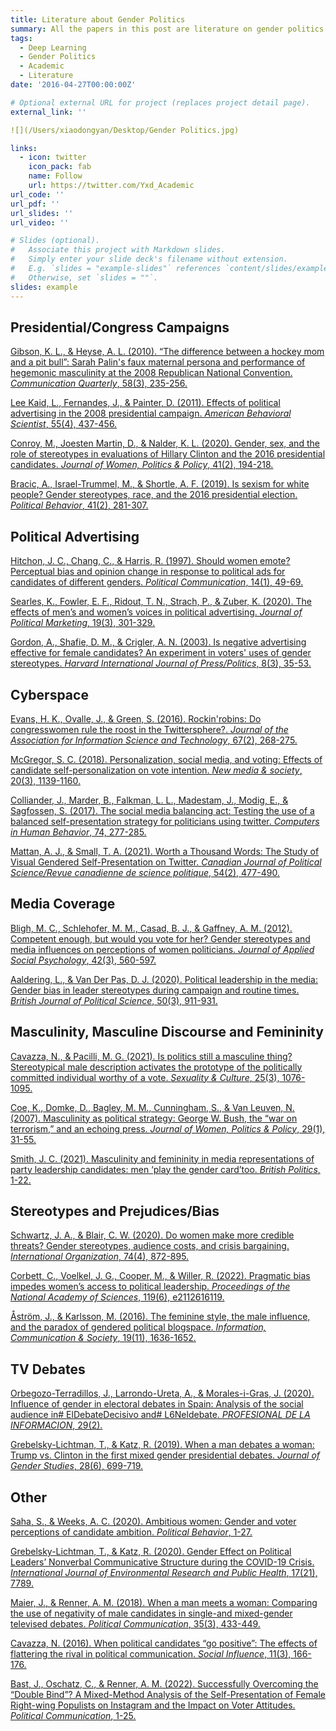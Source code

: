 ```yaml
---
title: Literature about Gender Politics
summary: All the papers in this post are literature on gender politics that I have searched, and I will refine my reading by category in the near future and link to and update my reading notes and valuable assertions in this article for use in my future literature review of the study.
tags:
  - Deep Learning
  - Gender Politics
  - Academic
  - Literature
date: '2016-04-27T00:00:00Z'

# Optional external URL for project (replaces project detail page).
external_link: ''

![](/Users/xiaodongyan/Desktop/Gender Politics.jpg)

links:
  - icon: twitter
    icon_pack: fab
    name: Follow
    url: https://twitter.com/Yxd_Academic
url_code: ''
url_pdf: ''
url_slides: ''
url_video: ''

# Slides (optional).
#   Associate this project with Markdown slides.
#   Simply enter your slide deck's filename without extension.
#   E.g. `slides = "example-slides"` references `content/slides/example-slides.md`.
#   Otherwise, set `slides = ""`.
slides: example
---
```


## Presidential/Congress Campaigns

[Gibson, K. L., & Heyse, A. L. (2010). “The difference between a hockey mom and a pit bull”: Sarah Palin's faux maternal persona and performance of hegemonic masculinity at the 2008 Republican National Convention. *Communication Quarterly*, 58(3), 235-256.](https://www.tandfonline.com/doi/abs/10.1080/01463373.2010.503151)

[Lee Kaid, L., Fernandes, J., & Painter, D. (2011). Effects of political advertising in the 2008 presidential campaign. *American Behavioral Scientist*, 55(4), 437-456.](https://journals.sagepub.com/doi/abs/10.1177/0002764211398071)

[Conroy, M., Joesten Martin, D., & Nalder, K. L. (2020). Gender, sex, and the role of stereotypes in evaluations of Hillary Clinton and the 2016 presidential candidates. *Journal of Women, Politics & Policy*, 41(2), 194-218.](https://www.tandfonline.com/doi/abs/10.1080/1554477X.2020.1731280)

[Bracic, A., Israel-Trummel, M., & Shortle, A. F. (2019). Is sexism for white people? Gender stereotypes, race, and the 2016 presidential election. *Political Behavior*, 41(2), 281-307.](https://idp.springer.com/authorize/casa)

## Political Advertising

[Hitchon, J. C., Chang, C., & Harris, R. (1997). Should women emote? Perceptual bias and opinion change in response to political ads for candidates of different genders. *Political Communication*, 14(1), 49-69.](https://www.tandfonline.com/doi/abs/10.1080/105846097199533)

[Searles, K., Fowler, E. F., Ridout, T. N., Strach, P., & Zuber, K. (2020). The effects of men’s and women’s voices in political advertising. *Journal of Political Marketing*, 19(3), 301-329.](https://www.tandfonline.com/doi/abs/10.1080/15377857.2017.1330723)

[Gordon, A., Shafie, D. M., & Crigler, A. N. (2003). Is negative advertising effective for female candidates? An experiment in voters' uses of gender stereotypes. *Harvard International Journal of Press/Politics*, 8(3), 35-53.](https://journals.sagepub.com/doi/abs/10.1177/1081180X03008003003)

## Cyberspace

[Evans, H. K., Ovalle, J., & Green, S. (2016). Rockin'robins: Do congresswomen rule the roost in the Twittersphere?. *Journal of the Association for Information Science and Technology*, 67(2), 268-275.](https://asistdl.onlinelibrary.wiley.com/doi/abs/10.1002/asi.23383)

[McGregor, S. C. (2018). Personalization, social media, and voting: Effects of candidate self-personalization on vote intention. *New media & society*, 20(3), 1139-1160.](https://journals.sagepub.com/doi/abs/10.1177/1461444816686103)

[Colliander, J., Marder, B., Falkman, L. L., Madestam, J., Modig, E., & Sagfossen, S. (2017). The social media balancing act: Testing the use of a balanced self-presentation strategy for politicians using twitter. *Computers in Human Behavior*, 74, 277-285.](https://www.sciencedirect.com/science/article/pii/S0747563217302844)

[Mattan, A. J., & Small, T. A. (2021). Worth a Thousand Words: The Study of Visual Gendered Self-Presentation on Twitter. *Canadian Journal of Political Science/Revue canadienne de science politique*, 54(2), 477-490.](https://www.cambridge.org/core/journals/canadian-journal-of-political-science-revue-canadienne-de-science-politique/article/worth-a-thousand-words-the-study-of-visual-gendered-selfpresentation-on-twitter/DCB5393AB04E1DB3D4DB1A897F578384)

## Media Coverage

[Bligh, M. C., Schlehofer, M. M., Casad, B. J., & Gaffney, A. M. (2012). Competent enough, but would you vote for her? Gender stereotypes and media influences on perceptions of women politicians. *Journal of Applied Social Psychology*, 42(3), 560-597.](https://onlinelibrary.wiley.com/doi/full/10.1111/j.1559-1816.2011.00781.x)

[Aaldering, L., & Van Der Pas, D. J. (2020). Political leadership in the media: Gender bias in leader stereotypes during campaign and routine times. *British Journal of Political Science*, 50(3), 911-931.](https://www.cambridge.org/core/journals/british-journal-of-political-science/article/political-leadership-in-the-media-gender-bias-in-leader-stereotypes-during-campaign-and-routine-times/B197672D2B8A6BCB0A65920396151699)

## Masculinity, Masculine Discourse and Femininity

[Cavazza, N., & Pacilli, M. G. (2021). Is politics still a masculine thing? Stereotypical male description activates the prototype of the politically committed individual worthy of a vote. *Sexuality & Culture*, 25(3), 1076-1095.](https://link.springer.com/article/10.1007/s12119-020-09810-9)

[Coe, K., Domke, D., Bagley, M. M., Cunningham, S., & Van Leuven, N. (2007). Masculinity as political strategy: George W. Bush, the “war on terrorism,” and an echoing press. *Journal of Women, Politics & Policy*, 29(1), 31-55.](https://www.tandfonline.com/doi/abs/10.1300/J501v29n01_03)

[Smith, J. C. (2021). Masculinity and femininity in media representations of party leadership candidates: men ‘play the gender card’too. *British Politics*, 1-22.](https://link.springer.com/article/10.1057/s41293-021-00172-w)

## Stereotypes and Prejudices/Bias

[Schwartz, J. A., & Blair, C. W. (2020). Do women make more credible threats? Gender stereotypes, audience costs, and crisis bargaining. *International Organization*, 74(4), 872-895.](https://www.cambridge.org/core/journals/international-organization/article/do-women-make-more-credible-threats-gender-stereotypes-audience-costs-and-crisis-bargaining/C9CD73BBADA998376C1AD9C4E009600E)

[Corbett, C., Voelkel, J. G., Cooper, M., & Willer, R. (2022). Pragmatic bias impedes women’s access to political leadership. *Proceedings of the National Academy of Sciences*, 119(6), e2112616119.](https://www.pnas.org/doi/abs/10.1073/pnas.2112616119)

[Åström, J., & Karlsson, M. (2016). The feminine style, the male influence, and the paradox of gendered political blogspace. *Information, Communication & Society*, 19(11), 1636-1652.](https://www.tandfonline.com/doi/abs/10.1080/1369118X.2016.1154088)

## TV Debates

[Orbegozo-Terradillos, J., Larrondo-Ureta, A., & Morales-i-Gras, J. (2020). Influence of gender in electoral debates in Spain: Analysis of the social audience in# ElDebateDecisivo and# L6Neldebate. *PROFESIONAL DE LA INFORMACION*, 29(2).](https://revista.profesionaldelainformacion.com/index.php/EPI/article/view/epi.2020.mar.09)

[Grebelsky-Lichtman, T., & Katz, R. (2019). When a man debates a woman: Trump vs. Clinton in the first mixed gender presidential debates. *Journal of Gender Studies*, 28(6), 699-719.](https://www.tandfonline.com/doi/abs/10.1080/09589236.2019.1566890)

## Other

[Saha, S., & Weeks, A. C. (2020). Ambitious women: Gender and voter perceptions of candidate ambition. *Political Behavior*, 1-27.](https://idp.springer.com/authorize/casa)

[Grebelsky-Lichtman, T., & Katz, R. (2020). Gender Effect on Political Leaders’ Nonverbal Communicative Structure during the COVID-19 Crisis. *International Journal of Environmental Research and Public Health*, 17(21), 7789.](https://www.mdpi.com/868266)

[Maier, J., & Renner, A. M. (2018). When a man meets a woman: Comparing the use of negativity of male candidates in single-and mixed-gender televised debates. *Political Communication*, 35(3), 433-449.](https://www.tandfonline.com/doi/abs/10.1080/10584609.2017.1411998)

[Cavazza, N. (2016). When political candidates “go positive”: The effects of flattering the rival in political communication. *Social Influence*, 11(3), 166-176.](https://www.tandfonline.com/doi/abs/10.1080/15534510.2016.1206962)

[Bast, J., Oschatz, C., & Renner, A. M. (2022). Successfully Overcoming the “Double Bind”? A Mixed-Method Analysis of the Self-Presentation of Female Right-wing Populists on Instagram and the Impact on Voter Attitudes. *Political Communication*, 1-25.](https://www.tandfonline.com/doi/abs/10.1080/10584609.2021.2007190)

